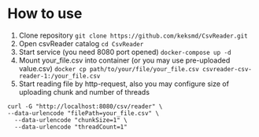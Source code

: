 # How to use
1) Clone repository
   ```git clone https://github.com/keksmd/CsvReader.git```
3) Open csvReader catalog
   ```cd CsvReader```
4) Start service (you need 8080 port opened)
   ```docker-compose up -d```
5) Mount your_file.csv into container (or you may use pre-uploaded value.csv)
    ```docker cp path/to/your/file/your_file.csv csvreader-csv-reader-1:/your_file.csv```
6) Start reading file by http-request, also you may configure size of uploading chunk and number of threads
  ```
curl -G "http://localhost:8080/csv/reader" \
  --data-urlencode "filePath=your_file.csv" \
    --data-urlencode "chunkSize=1" \
    --data-urlencode "threadCount=1"

